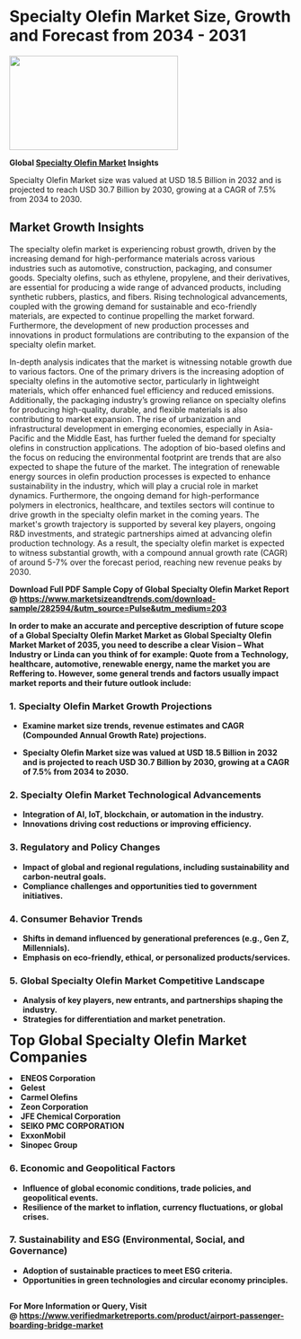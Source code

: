 <H1>Specialty Olefin Market Size, Growth and Forecast from 2034 - 2031</H1><img class="aligncenter size-medium wp-image-584254" src="https://thirdeyenews.in/wp-content/uploads/2034/09/Global-Market-Research-300x168.jpeg" alt="" width="300" height="168" /><p><strong>Global&nbsp;<a href="https://www.marketsizeandtrends.com/download-sample/282594/&amp;utm_source=Pulse&amp;utm_medium=203">Specialty Olefin Market</a> Insights</strong></p><p>Specialty Olefin Market size was valued at USD 18.5 Billion in 2032 and is projected to reach USD 30.7 Billion by 2030, growing at a CAGR of 7.5% from 2034 to 2030.</p><p><h2>Market Growth Insights</h2> <p>The specialty olefin market is experiencing robust growth, driven by the increasing demand for high-performance materials across various industries such as automotive, construction, packaging, and consumer goods. Specialty olefins, such as ethylene, propylene, and their derivatives, are essential for producing a wide range of advanced products, including synthetic rubbers, plastics, and fibers. Rising technological advancements, coupled with the growing demand for sustainable and eco-friendly materials, are expected to continue propelling the market forward. Furthermore, the development of new production processes and innovations in product formulations are contributing to the expansion of the specialty olefin market.</p> <p><strong></strong></p> <p>In-depth analysis indicates that the market is witnessing notable growth due to various factors. One of the primary drivers is the increasing adoption of specialty olefins in the automotive sector, particularly in lightweight materials, which offer enhanced fuel efficiency and reduced emissions. Additionally, the packaging industry’s growing reliance on specialty olefins for producing high-quality, durable, and flexible materials is also contributing to market expansion. The rise of urbanization and infrastructural development in emerging economies, especially in Asia-Pacific and the Middle East, has further fueled the demand for specialty olefins in construction applications. The adoption of bio-based olefins and the focus on reducing the environmental footprint are trends that are also expected to shape the future of the market. The integration of renewable energy sources in olefin production processes is expected to enhance sustainability in the industry, which will play a crucial role in market dynamics. Furthermore, the ongoing demand for high-performance polymers in electronics, healthcare, and textiles sectors will continue to drive growth in the specialty olefin market in the coming years. The market's growth trajectory is supported by several key players, ongoing R&D investments, and strategic partnerships aimed at advancing olefin production technology. As a result, the specialty olefin market is expected to witness substantial growth, with a compound annual growth rate (CAGR) of around 5-7% over the forecast period, reaching new revenue peaks by 2030.</p> <p><strong></p><p><span class=""><strong>Download Full PDF Sample Copy of Global Specialty Olefin Market Report</strong> @ <a href="https://www.marketsizeandtrends.com/download-sample/282594/&amp;utm_source=Pulse&amp;utm_medium=203" target="_blank">https://www.marketsizeandtrends.com/download-sample/282594/&amp;utm_source=Pulse&amp;utm_medium=203</a></span></p><p>In order to make an accurate and perceptive description of future scope of a Global&nbsp;Specialty Olefin Market Market as Global&nbsp;Specialty Olefin Market Market of 2035, you need to describe a clear Vision &ndash; What Industry or Linda can you think of for example: Quote from a Technology, healthcare, automotive, renewable energy, name the market you are Reffering to. However, some general trends and factors usually impact market reports and their future outlook include:</p><h3>1.&nbsp;<strong>Specialty Olefin Market Growth Projections</strong></h3><ul><li>Examine market size trends, revenue estimates and CAGR (Compounded Annual Growth Rate) projections.</li><li><p>Specialty Olefin Market size was valued at USD 18.5 Billion in 2032 and is projected to reach USD 30.7 Billion by 2030, growing at a CAGR of 7.5% from 2034 to 2030.</p></li></ul><h3>2.&nbsp;<strong>Specialty Olefin Market Technological Advancements</strong></h3><ul><li>Integration of AI, IoT, blockchain, or automation in the industry.</li><li>Innovations driving cost reductions or improving efficiency.</li></ul><h3>3.&nbsp;<strong>Regulatory and Policy Changes</strong></h3><ul><li>Impact of global and regional regulations, including sustainability and carbon-neutral goals.</li><li>Compliance challenges and opportunities tied to government initiatives.</li></ul><h3>4.&nbsp;<strong>Consumer Behavior Trends</strong></h3><ul><li>Shifts in demand influenced by generational preferences (e.g., Gen Z, Millennials).</li><li>Emphasis on eco-friendly, ethical, or personalized products/services.</li></ul><h3>5.&nbsp;<strong>Global Specialty Olefin Market Competitive Landscape</strong></h3><ul><li>Analysis of key players, new entrants, and partnerships shaping the industry.</li><li>Strategies for differentiation and market penetration.</li></ul><p data-pm-slice="1 1 []"><span style="color: inherit; font-family: inherit; font-size: 25px;">Top Global Specialty Olefin Market Companies</span></p><div class="" data-test-id=""><p><li>ENEOS Corporation</li><li> Gelest</li><li> Carmel Olefins</li><li> Zeon Corporation</li><li> JFE Chemical Corporation</li><li> SEIKO PMC CORPORATION</li><li> ExxonMobil</li><li> Sinopec Group</li></p></div><h3>6.&nbsp;<strong>Economic and Geopolitical Factors</strong></h3><ul><li>Influence of global economic conditions, trade policies, and geopolitical events.</li><li>Resilience of the market to inflation, currency fluctuations, or global crises.</li></ul><h3>7.&nbsp;<strong>Sustainability and ESG (Environmental, Social, and Governance)</strong></h3><ul><li>Adoption of sustainable practices to meet ESG criteria.</li><li>Opportunities in green technologies and circular economy principles.</li></ul><h2><strong style="font-size: 14px;">For More Information or Query, Visit @&nbsp;</strong><a style="background-color: #ffffff; font-size: 14px;" href="https://www.marketsizeandtrends.com/report/specialty-olefin-market/" target="_blank">https://www.verifiedmarketreports.com/product/airport-passenger-boarding-bridge-market</a></h2>

